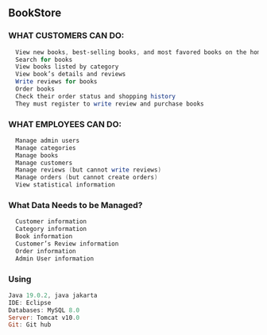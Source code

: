 ## BookStore

### WHAT CUSTOMERS CAN DO:
```Powershell
  View new books, best-selling books, and most favored books on the home page
  Search for books
  View books listed by category
  View book’s details and reviews
  Write reviews for books
  Order books
  Check their order status and shopping history
  They must register to write review and purchase books
```

### WHAT EMPLOYEES CAN DO:
```Powershell
  Manage admin users
  Manage categories
  Manage books
  Manage customers
  Manage reviews (but cannot write reviews)
  Manage orders (but cannot create orders)
  View statistical information
```
### What Data Needs to be Managed?
```Powershell
  Customer information
  Category information
  Book information
  Customer’s Review information
  Order information
  Admin User information
```

### Using
```Powershell
Java 19.0.2, java jakarta
IDE: Eclipse
Databases: MySQL 8.0
Server: Tomcat v10.0
Git: Git hub
```

